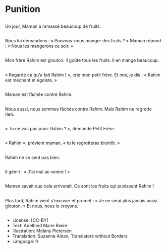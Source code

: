 # Punition

##
Un jour, Maman a ramassé beaucoup de fruits.

##
Nous lui demandons : « Pouvons-nous manger des fruits ? » Maman répond : « Nous les mangerons ce soir. »

##
Mon frère Rahim est glouton. Il goûte tous les fruits. Il en mange beaucoup.

##
« Regarde ce qu'a fait Rahim ! », crie mon petit frère. Et moi, je dis : « Rahim est méchant et égoïste. »

##
Maman est fâchée contre Rahim.

##
Nous aussi, nous sommes fâchés contre Rahim. Mais Rahim ne regrette rien.

##
« Tu ne vas pas punir Rahim ? », demande Petit Frère.

##
« Rahim », prévient maman, « tu le regretteras bientôt. »

##
Rahim ne se sent pas bien.

##
Il gémit : « J'ai mal au ventre ! »

##
Maman savait que cela arriverait. Ce sont les fruits qui punissent Rahim !

##
Plus tard, Rahim vient s'excuser et promet : « Je ne serai plus jamais aussi glouton. » Et nous, nous le croyons.

##
* License: [CC-BY]
* Text: Adelheid Marie Bwire
* Illustration: Melany Pietersen
* Translation: Suzanne Alban, Translators without Borders
* Language: fr
